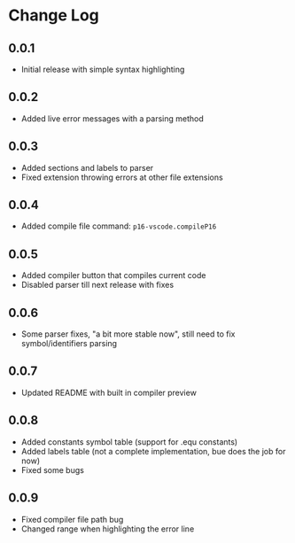 # Change Log

## 0.0.1
- Initial release with simple syntax highlighting

## 0.0.2
- Added live error messages with a parsing method

## 0.0.3
- Added sections and labels to parser
- Fixed extension throwing errors at other file extensions

## 0.0.4
- Added compile file command: `p16-vscode.compileP16`

## 0.0.5
- Added compiler button that compiles current code
- Disabled parser till next release with fixes

## 0.0.6
- Some parser fixes, "a bit more stable now", still need to fix symbol/identifiers parsing

## 0.0.7
- Updated README with built in compiler preview

## 0.0.8
- Added constants symbol table (support for .equ constants)
- Added labels table (not a complete implementation, bue does the job for now)
- Fixed some bugs 

## 0.0.9
- Fixed compiler file path bug
- Changed range when highlighting the error line